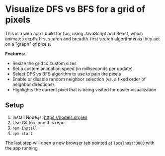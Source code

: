 # Visualize DFS vs BFS for a grid of pixels

This is a web app I build for fun, using JavaScript and React, which animates depth-first search and breadth-first search algorithms as they act on a "graph" of pixels.

**Features:**

- Resize the grid to custom sizes
- Set a custom animation speed (in milliseconds per update)
- Select DFS vs BFS algorithm to use to pain the pixels
- Enable or disable random neighbor selection (vs. a fixed order of neighbor directions)
- Highlights the current pixel that is being visited for easier visualization

## Setup

1. Install Node.js: https://nodejs.org/en
1. Use Git to clone this repo
1. `npm install`
1. `npm start`

The last step will open a new browser tab pointed at `localhost:3000` with the app running
